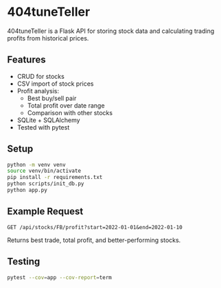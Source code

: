 # 404tuneTeller

404tuneTeller is a Flask API for storing stock data and calculating trading profits from historical prices.

## Features

- CRUD for stocks
- CSV import of stock prices
- Profit analysis:
  - Best buy/sell pair
  - Total profit over date range
  - Comparison with other stocks
- SQLite + SQLAlchemy
- Tested with pytest

## Setup

```bash
python -m venv venv
source venv/bin/activate
pip install -r requirements.txt
python scripts/init_db.py
python app.py
```

## Example Request

```http
GET /api/stocks/FB/profit?start=2022-01-01&end=2022-01-10
```

Returns best trade, total profit, and better-performing stocks.

## Testing

```bash
pytest --cov=app --cov-report=term
```